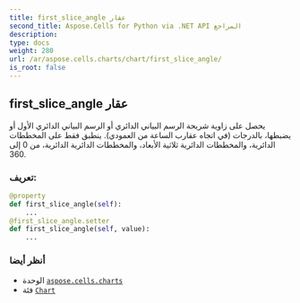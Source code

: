 ```yaml
---
title: first_slice_angle عقار
second_title: Aspose.Cells for Python via .NET API المراجع
description:
type: docs
weight: 280
url: /ar/aspose.cells.charts/chart/first_slice_angle/
is_root: false
---
```

##  first_slice_angle عقار

 يحصل على زاوية شريحة الرسم البياني الدائري أو الرسم البياني الدائري الأول أو يضبطها، بالدرجات (في اتجاه عقارب الساعة من العمودي).
ينطبق فقط على المخططات الدائرية، والمخططات الدائرية ثلاثية الأبعاد، والمخططات الدائرية الدائرية، من 0 إلى 360.
###  تعريف:
```python
@property
def first_slice_angle(self):
    ...
@first_slice_angle.setter
def first_slice_angle(self, value):
    ...
```

###  أنظر أيضا
* الوحدة [`aspose.cells.charts`](../../)
* فئة [`Chart`](/cells/python-net/ar/aspose.cells.charts/chart)
